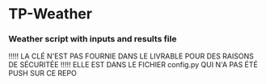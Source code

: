 # TP-Weather

### Weather script with inputs and results file

!!!!! LA CLÉ N'EST PAS FOURNIE DANS LE LIVRABLE POUR DES RAISONS DE SÉCURITÉE !!!!!
ELLE EST DANS LE FICHIER config.py QUI N'A PAS ÉTÉ PUSH SUR CE REPO 